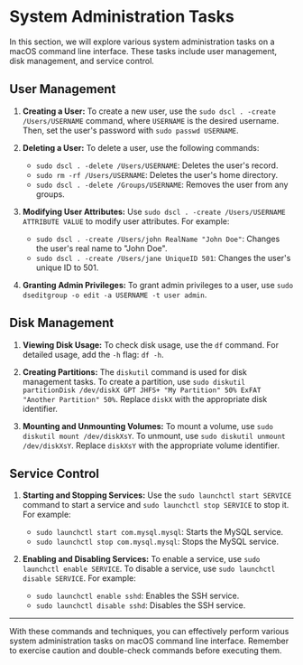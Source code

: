 # System Administration Tasks

In this section, we will explore various system administration tasks on a macOS command line interface. These tasks include user management, disk management, and service control.

## User Management

1. **Creating a User:** To create a new user, use the `sudo dscl . -create /Users/USERNAME` command, where `USERNAME` is the desired username. Then, set the user's password with `sudo passwd USERNAME`.

2. **Deleting a User:** To delete a user, use the following commands:
   - `sudo dscl . -delete /Users/USERNAME`: Deletes the user's record.
   - `sudo rm -rf /Users/USERNAME`: Deletes the user's home directory.
   - `sudo dscl . -delete /Groups/USERNAME`: Removes the user from any groups.

3. **Modifying User Attributes:** Use `sudo dscl . -create /Users/USERNAME ATTRIBUTE VALUE` to modify user attributes. For example:
   - `sudo dscl . -create /Users/john RealName "John Doe"`: Changes the user's real name to "John Doe".
   - `sudo dscl . -create /Users/jane UniqueID 501`: Changes the user's unique ID to 501.

4. **Granting Admin Privileges:** To grant admin privileges to a user, use `sudo dseditgroup -o edit -a USERNAME -t user admin`.

## Disk Management

1. **Viewing Disk Usage:** To check disk usage, use the `df` command. For detailed usage, add the `-h` flag: `df -h`.

2. **Creating Partitions:** The `diskutil` command is used for disk management tasks. To create a partition, use `sudo diskutil partitionDisk /dev/diskX GPT JHFS+ "My Partition" 50% ExFAT "Another Partition" 50%`. Replace `diskX` with the appropriate disk identifier.

3. **Mounting and Unmounting Volumes:** To mount a volume, use `sudo diskutil mount /dev/diskXsY`. To unmount, use `sudo diskutil unmount /dev/diskXsY`. Replace `diskXsY` with the appropriate volume identifier.

## Service Control

1. **Starting and Stopping Services:** Use the `sudo launchctl start SERVICE` command to start a service and `sudo launchctl stop SERVICE` to stop it. For example:
   - `sudo launchctl start com.mysql.mysql`: Starts the MySQL service.
   - `sudo launchctl stop com.mysql.mysql`: Stops the MySQL service.

2. **Enabling and Disabling Services:** To enable a service, use `sudo launchctl enable SERVICE`. To disable a service, use `sudo launchctl disable SERVICE`. For example:
   - `sudo launchctl enable sshd`: Enables the SSH service.
   - `sudo launchctl disable sshd`: Disables the SSH service.

---

With these commands and techniques, you can effectively perform various system administration tasks on macOS command line interface. Remember to exercise caution and double-check commands before executing them.